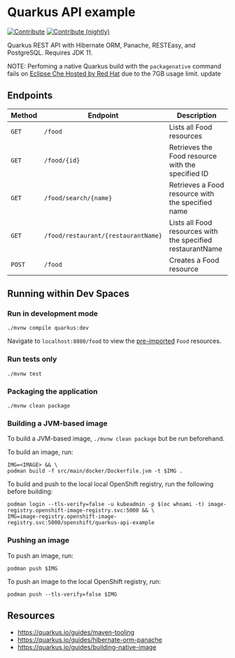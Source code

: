 # Quarkus API example
[![Contribute](https://www.eclipse.org/che/contribute.svg)](https://workspaces.openshift.com#https://github.com/che-incubator/quarkus-api-example)
[![Contribute (nightly)](https://img.shields.io/static/v1?label=nightly%20Che&message=for%20maintainers&logo=eclipseche&color=FDB940&labelColor=525C86)](https://che-dogfooding.apps.che-dev.x6e0.p1.openshiftapps.com#https://github.com/che-incubator/quarkus-api-example&storageType=persistent)

Quarkus REST API with Hibernate ORM, Panache, RESTEasy, and PostgreSQL. Requires JDK 11.

NOTE: Perfoming a native Quarkus build with the `packagenative` command fails on [Eclipse Che Hosted by Red Hat](https://www.eclipse.org/che/docs/che-7/hosted-che/hosted-che) due to the 7GB usage limit.
update
## Endpoints
| Method | Endpoint                            | Description                                                |
|--------|-------------------------------------|------------------------------------------------------------|
| `GET`  | `/food`                             | Lists all Food resources                                   |
| `GET`  | `/food/{id}`                        | Retrieves the Food resource with the specified ID          |
| `GET`  | `/food/search/{name}`               | Retrieves a Food resource with the specified name          |
| `GET`  | `/food/restaurant/{restaurantName}` | Lists all Food resources with the specified restaurantName |
| `POST` | `/food`                             | Creates a Food resource                                    |

## Running within Dev Spaces

### Run in development mode
```
./mvnw compile quarkus:dev
```
Navigate to `localhost:8080/food` to view the [pre-imported](https://github.com/che-incubator/quarkus-api-example/blob/main/src/main/resources/import.sql) `Food` resources.


### Run tests only
```
./mvnw test
```

### Packaging the application
```
./mvnw clean package
```

### Building a JVM-based image

To build a JVM-based image, `./mvnw clean package` but be run beforehand.

To build an image, run:
```
IMG=<IMAGE> && \
podman build -f src/main/docker/Dockerfile.jvm -t $IMG .
```

To build and push to the local local OpenShift registry, run the following before building:
```
podman login --tls-verify=false -u kubeadmin -p $(oc whoami -t) image-registry.openshift-image-registry.svc:5000 && \
IMG=image-registry.openshift-image-registry.svc:5000/openshift/quarkus-api-example
```

### Pushing an image
To push an image, run:
```
podman push $IMG
```

To push an image to the local OpenShift registry, run:
```
podman push --tls-verify=false $IMG
```

## Resources
* https://quarkus.io/guides/maven-tooling
* https://quarkus.io/guides/hibernate-orm-panache
* https://quarkus.io/guides/building-native-image
